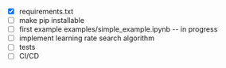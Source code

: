 - [x] requirements.txt
- [ ] make pip installable
- [ ] first example examples/simple_example.ipynb -- in progress
- [ ] implement learning rate search algorithm
- [ ] tests
- [ ] CI/CD